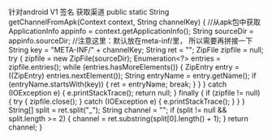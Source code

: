 针对android V1 签名
获取渠道
public static String getChannelFromApk(Context context, String channelKey) {
        //从apk包中获取
        ApplicationInfo appinfo = context.getApplicationInfo();
        String sourceDir = appinfo.sourceDir;
        //注意这里：默认放在meta-inf/里， 所以需要再拼接一下
        String key = "META-INF/" + channelKey;
        String ret = "";
        ZipFile zipfile = null;
        try {
            zipfile = new ZipFile(sourceDir);
            Enumeration<?> entries = zipfile.entries();
            while (entries.hasMoreElements()) {
                ZipEntry entry = ((ZipEntry) entries.nextElement());
                String entryName = entry.getName();
                if (entryName.startsWith(key)) {
                    ret = entryName;
                    break;
                }
            }
        } catch (IOException e) {
            e.printStackTrace();
            return null;
        } finally {
            if (zipfile != null) {
                try {
                    zipfile.close();
                } catch (IOException e) {
                    e.printStackTrace();
                }
            }
        }
        String[] split = ret.split("_");
        String channel = "";
        if (split != null && split.length >= 2) {
            channel = ret.substring(split[0].length() + 1);
        }
        return channel;
    }